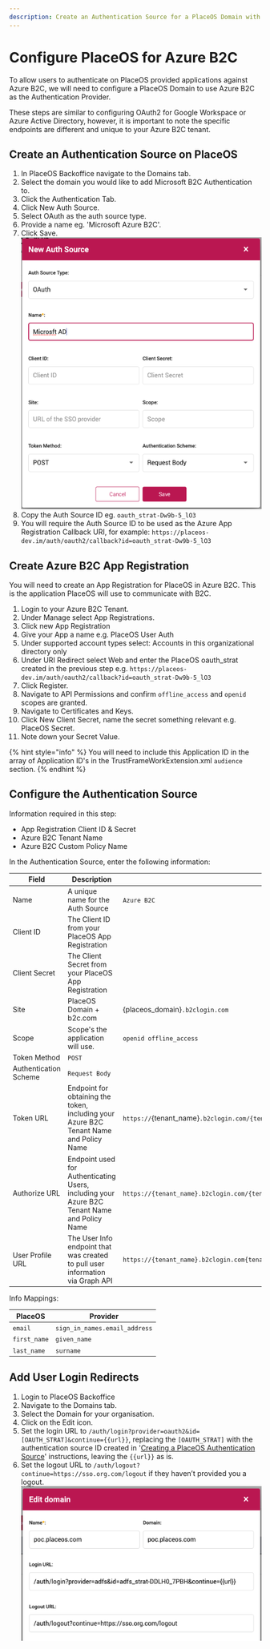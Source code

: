 ```yaml
---
description: Create an Authentication Source for a PlaceOS Domain with Azure B2C.
---
```


# Configure PlaceOS for Azure B2C

To allow users to authenticate on PlaceOS provided applications against Azure B2C, we will need to configure a PlaceOS Domain to use Azure B2C as the Authentication Provider.&#x20;

These steps are similar to configuring OAuth2 for Google Workspace or Azure Active Directory, however, it is important to note the specific endpoints are different and unique to your Azure B2C tenant.&#x20;

## Create an Authentication Source on PlaceOS

1. In PlaceOS Backoffice navigate to the Domains tab.
2. Select the domain you would like to add Microsoft B2C Authentication to.
3. Click the Authentication Tab.
4. Click New Auth Source.
5. Select OAuth as the auth source type.
6. Provide a name eg. 'Microsoft Azure B2C'.
7. Click Save.\
   ![](<../../../.gitbook/assets/image (1) (3).png>)
8. Copy the Auth Source ID eg. `oauth_strat-Dw9b-5_lO3`
9. You will require the Auth Source ID to be used as the Azure App Registration Callback URI, for example: `https://placeos-dev.im/auth/oauth2/callback?id=oauth_strat-Dw9b-5_lO3`

## Create Azure B2C App Registration

You will need to create an App Registration for PlaceOS in Azure B2C. This is the application PlaceOS will use to communicate with B2C.

1. Login to your Azure B2C Tenant.
2. Under Manage select App Registrations.
3. Click new App Registration
4. Give your App a name e.g. PlaceOS User Auth
5. Under supported account types select: Accounts in this organizational directory only
6. Under URI Redirect select Web and enter the PlaceOS oauth\_strat created in the previous step e.g. `https://placeos-dev.im/auth/oauth2/callback?id=oauth_strat-Dw9b-5_lO3`
7. Click Register.
8. Navigate to API Permissions and confirm `offline_access` and `openid` scopes are granted.
9. Navigate to Certificates and Keys.
10. Click New Client Secret, name the secret something relevant e.g. PlaceOS Secret.
11. Note down your Secret Value.

{% hint style="info" %}
You will need to include this Application ID in the array of Application ID's in the TrustFrameWorkExtension.xml `audience` section.
{% endhint %}

## Configure the Authentication Source

Information required in this step:

* App Registration Client ID & Secret
* Azure B2C Tenant Name
* Azure B2C Custom Policy Name

In the Authentication Source, enter the following information:

| Field                 | Description                                                                                  | Example                                                                                                           |
| --------------------- | -------------------------------------------------------------------------------------------- | ----------------------------------------------------------------------------------------------------------------- |
| Name                  | A unique name for the Auth Source                                                            | `Azure B2C`                                                                                                       |
| Client ID             | The Client ID from your PlaceOS App Registration                                             |                                                                                                                   |
| Client Secret         | The Client Secret from your PlaceOS App Registration                                         |                                                                                                                   |
| Site                  | PlaceOS Domain + b2c.com                                                                     | {placeos\_domain}`.b2clogin.com`                                                                                  |
| Scope                 | Scope's the application will use.                                                            | `openid offline_access`                                                                                           |
| Token Method          | `POST`                                                                                       |                                                                                                                   |
| Authentication Scheme | `Request Body`                                                                               |                                                                                                                   |
| Token URL             | Endpoint for obtaining the token, including your Azure B2C Tenant Name and Policy Name       | `https://`{tenant\_name}`.b2clogin.com/{tenant_name}.onmicrosoft.com/`B2C\_1A\_SIGNUP\_SIGNIN`/oauth2/v2.0/token` |
| Authorize URL         | Endpoint used for Authenticating Users, including your Azure B2C Tenant Name and Policy Name | `https://{tenant_name}.b2clogin.com/{tenant_name}.onmicrosoft.com/B2C_1A_SIGNUP_SIGNIN/oauth2/v2.0/authorize`     |
| User Profile URL      | The User Info endpoint that was created to pull user information via Graph API               | `https://{tenant_name}.b2clogin.com{tenant_name}.onmicrosoft.com/B2C_1A_SIGNUP_SIGNIN/openid/v2.0/userinfo`       |

Info Mappings:

| PlaceOS      | Provider                      |
| ------------ | ----------------------------- |
| `email`      | `sign_in_names.email_address` |
| `first_name` | `given_name`                  |
| `last_name`  | `surname`                     |

## Add User Login Redirects



1. Login to PlaceOS Backoffice
2. Navigate to the Domains tab.
3. Select the Domain for your organisation.
4. Click on the Edit icon.
5. Set the login URL to `/auth/login?provider=oauth2&id=[OAUTH_STRAT]&continue={{url}}`, replacing the `[OAUTH_STRAT]` with the authentication source ID created in '[Creating a PlaceOS Authentication Source](../../configure-placeos-for-google-workspace/user-authentication/create-a-placeos-authentication-source-for-google.md)' instructions, leaving the `{{url}}` as is.
6. Set the logout URL to `/auth/logout?continue=https://sso.org.com/logout` if they haven’t provided you a logout.\
   ![](<../../../.gitbook/assets/image (14).png>)
